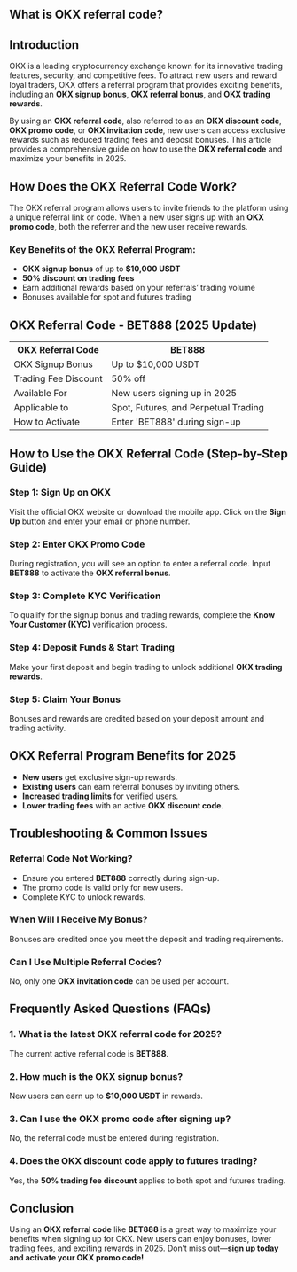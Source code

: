 <h2>What is OKX referral code?</h2>
<h2>Introduction</h2>
<p>OKX is a leading cryptocurrency exchange known for its innovative trading features, security, and competitive fees. To attract new users and reward loyal traders, OKX offers a referral program that provides exciting benefits, including an <strong>OKX signup bonus</strong>, <strong>OKX referral bonus</strong>, and <strong>OKX trading rewards</strong>.</p>

<p>By using an <strong>OKX referral code</strong>, also referred to as an <strong>OKX discount code</strong>, <strong>OKX promo code</strong>, or <strong>OKX invitation code</strong>, new users can access exclusive rewards such as reduced trading fees and deposit bonuses. This article provides a comprehensive guide on how to use the <strong>OKX referral code</strong> and maximize your benefits in 2025.</p>

<h2>How Does the OKX Referral Code Work?</h2>
<p>The OKX referral program allows users to invite friends to the platform using a unique referral link or code. When a new user signs up with an <strong>OKX promo code</strong>, both the referrer and the new user receive rewards.</p>

<h3>Key Benefits of the OKX Referral Program:</h3>
<ul>
    <li><strong>OKX signup bonus</strong> of up to <strong>$10,000 USDT</strong></li>
    <li><strong>50% discount on trading fees</strong></li>
    <li>Earn additional rewards based on your referrals’ trading volume</li>
    <li>Bonuses available for spot and futures trading</li>
</ul>

<h2>OKX Referral Code - BET888 (2025 Update)</h2>
<table>
    <tr>
        <th>OKX Referral Code</th>
        <th>BET888</th>
    </tr>
    <tr>
        <td>OKX Signup Bonus</td>
        <td>Up to $10,000 USDT</td>
    </tr>
    <tr>
        <td>Trading Fee Discount</td>
        <td>50% off</td>
    </tr>
    <tr>
        <td>Available For</td>
        <td>New users signing up in 2025</td>
    </tr>
    <tr>
        <td>Applicable to</td>
        <td>Spot, Futures, and Perpetual Trading</td>
    </tr>
    <tr>
        <td>How to Activate</td>
        <td>Enter 'BET888' during sign-up</td>
    </tr>
</table>

<h2>How to Use the OKX Referral Code (Step-by-Step Guide)</h2>
<h3>Step 1: Sign Up on OKX</h3>
<p>Visit the official OKX website or download the mobile app. Click on the <strong>Sign Up</strong> button and enter your email or phone number.</p>

<h3>Step 2: Enter OKX Promo Code</h3>
<p>During registration, you will see an option to enter a referral code. Input <strong>BET888</strong> to activate the <strong>OKX referral bonus</strong>.</p>

<h3>Step 3: Complete KYC Verification</h3>
<p>To qualify for the signup bonus and trading rewards, complete the <strong>Know Your Customer (KYC)</strong> verification process.</p>

<h3>Step 4: Deposit Funds & Start Trading</h3>
<p>Make your first deposit and begin trading to unlock additional <strong>OKX trading rewards</strong>.</p>

<h3>Step 5: Claim Your Bonus</h3>
<p>Bonuses and rewards are credited based on your deposit amount and trading activity.</p>

<h2>OKX Referral Program Benefits for 2025</h2>
<ul>
    <li><strong>New users</strong> get exclusive sign-up rewards.</li>
    <li><strong>Existing users</strong> can earn referral bonuses by inviting others.</li>
    <li><strong>Increased trading limits</strong> for verified users.</li>
    <li><strong>Lower trading fees</strong> with an active <strong>OKX discount code</strong>.</li>
</ul>

<h2>Troubleshooting & Common Issues</h2>
<h3>Referral Code Not Working?</h3>
<ul>
    <li>Ensure you entered <strong>BET888</strong> correctly during sign-up.</li>
    <li>The promo code is valid only for new users.</li>
    <li>Complete KYC to unlock rewards.</li>
</ul>

<h3>When Will I Receive My Bonus?</h3>
<p>Bonuses are credited once you meet the deposit and trading requirements.</p>

<h3>Can I Use Multiple Referral Codes?</h3>
<p>No, only one <strong>OKX invitation code</strong> can be used per account.</p>

<h2>Frequently Asked Questions (FAQs)</h2>
<h3>1. What is the latest OKX referral code for 2025?</h3>
<p>The current active referral code is <strong>BET888</strong>.</p>

<h3>2. How much is the OKX signup bonus?</h3>
<p>New users can earn up to <strong>$10,000 USDT</strong> in rewards.</p>

<h3>3. Can I use the OKX promo code after signing up?</h3>
<p>No, the referral code must be entered during registration.</p>

<h3>4. Does the OKX discount code apply to futures trading?</h3>
<p>Yes, the <strong>50% trading fee discount</strong> applies to both spot and futures trading.</p>

<h2>Conclusion</h2>
<p>Using an <strong>OKX referral code</strong> like <strong>BET888</strong> is a great way to maximize your benefits when signing up for OKX. New users can enjoy bonuses, lower trading fees, and exciting rewards in 2025. Don’t miss out—<strong>sign up today and activate your OKX promo code!</strong></p>
